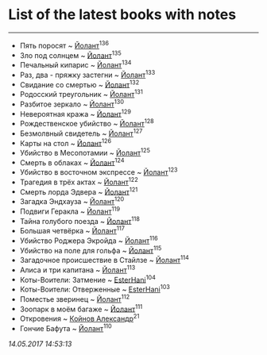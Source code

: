 # List of the latest books with notes
---

* Пять поросят ~ [Йолант](users/104/104690883692185089260-google)<sup>136</sup>
* Зло под солнцем ~ [Йолант](users/104/104690883692185089260-google)<sup>135</sup>
* Печальный кипарис ~ [Йолант](users/104/104690883692185089260-google)<sup>134</sup>
* Раз, два - пряжку застегни ~ [Йолант](users/104/104690883692185089260-google)<sup>133</sup>
* Свидание со смертью ~ [Йолант](users/104/104690883692185089260-google)<sup>132</sup>
* Родосский треугольник ~ [Йолант](users/104/104690883692185089260-google)<sup>131</sup>
* Разбитое зеркало ~ [Йолант](users/104/104690883692185089260-google)<sup>130</sup>
* Невероятная кража ~ [Йолант](users/104/104690883692185089260-google)<sup>129</sup>
* Рождественское убийство ~ [Йолант](users/104/104690883692185089260-google)<sup>128</sup>
* Безмолвный свидетель ~ [Йолант](users/104/104690883692185089260-google)<sup>127</sup>
* Карты на стол ~ [Йолант](users/104/104690883692185089260-google)<sup>126</sup>
* Убийство в Месопотамии ~ [Йолант](users/104/104690883692185089260-google)<sup>125</sup>
* Смерть в облаках ~ [Йолант](users/104/104690883692185089260-google)<sup>124</sup>
* Убийство в восточном экспрессе ~ [Йолант](users/104/104690883692185089260-google)<sup>123</sup>
* Трагедия в трёх актах ~ [Йолант](users/104/104690883692185089260-google)<sup>122</sup>
* Смерть лорда Эдвера ~ [Йолант](users/104/104690883692185089260-google)<sup>121</sup>
* Загадка Эндхауза ~ [Йолант](users/104/104690883692185089260-google)<sup>120</sup>
* Подвиги Геракла ~ [Йолант](users/104/104690883692185089260-google)<sup>119</sup>
* Тайна голубого поезда ~ [Йолант](users/104/104690883692185089260-google)<sup>118</sup>
* Большая четвёрка ~ [Йолант](users/104/104690883692185089260-google)<sup>117</sup>
* Убийство Роджера Экройда ~ [Йолант](users/104/104690883692185089260-google)<sup>116</sup>
* Убийство на поле для гольфа ~ [Йолант](users/104/104690883692185089260-google)<sup>115</sup>
* Загадочное происшествие в Стайлзе ~ [Йолант](users/104/104690883692185089260-google)<sup>114</sup>
* Алиса и три капитана ~ [Йолант](users/104/104690883692185089260-google)<sup>113</sup>
* Коты-Воители: Затмение ~ [EsterHani](users/305/30558181-vkontakte)<sup>104</sup>
* Коты-Воители: Отверженные ~ [EsterHani](users/305/30558181-vkontakte)<sup>103</sup>
* Поместье зверинец ~ [Йолант](users/104/104690883692185089260-google)<sup>112</sup>
* Зоопарк в моём багаже ~ [Йолант](users/104/104690883692185089260-google)<sup>111</sup>
* Откровения ~ [Койнов Александр](users/414/414040473-vkontakte)<sup>21</sup>
* Гончие Бафута ~ [Йолант](users/104/104690883692185089260-google)<sup>110</sup>


_14.05.2017 14:53:13_
